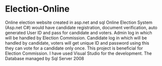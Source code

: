 # Election-Online
Online election website created in asp.net and sql
Online Election System (Asp.net C#) would have candidate registration, document verification, auto generated User ID and pass for candidate and voters. Admin log in which will be handled by Election Commission. Candidate log in which will be handled by candidate, voters will get unique ID and password using this they can vote for a candidate only once. This project is beneficial for Election Commission. I have used Visual Studio for the development. The Database managed by Sql Server 2008

